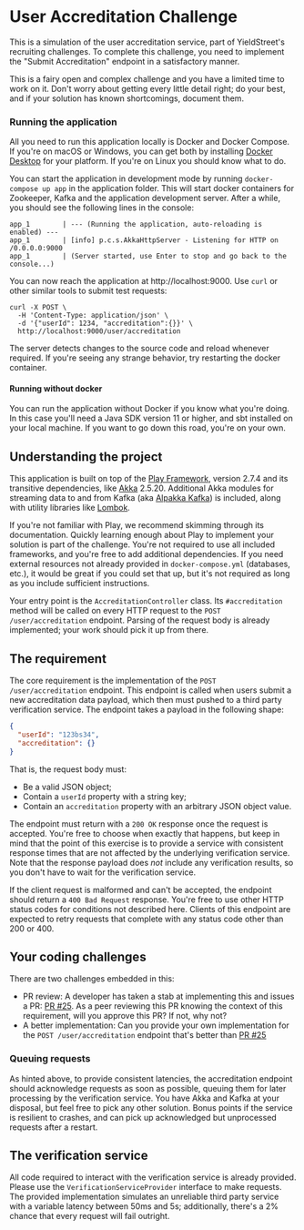 # User Accreditation Challenge
This is a simulation of the user accreditation service, part of YieldStreet's
recruiting challenges. To complete this challenge, you need to implement the
"Submit Accreditation" endpoint in a satisfactory manner.

This is a fairy open and complex challenge and you have a limited time to work
on it. Don't worry about getting every little detail right; do your best, and
if your solution has known shortcomings, document them.

### Running the application
All you need to run this application locally is Docker and Docker Compose. If
you're on macOS or Windows, you can get both by installing [Docker Desktop][1]
for your platform. If you're on Linux you should know what to do.

You can start the application in development mode by running `docker-compose up app`
in the application folder. This will start docker containers for Zookeeper,
Kafka and the application development server. After a while, you should see
the following lines in the console:

```
app_1        | --- (Running the application, auto-reloading is enabled) ---
app_1        | [info] p.c.s.AkkaHttpServer - Listening for HTTP on /0.0.0.0:9000
app_1        | (Server started, use Enter to stop and go back to the console...)
```

You can now reach the application at http://localhost:9000. Use `curl` or other
similar tools to submit test requests:

```
curl -X POST \
  -H 'Content-Type: application/json' \
  -d '{"userId": 1234, "accreditation":{}}' \
  http://localhost:9000/user/accreditation
```

The server detects changes to the source code and reload whenever required. If
you're seeing any strange behavior, try restarting the docker container.

[1]: https://www.docker.com/products/docker-desktop

#### Running without docker
You can run the application without Docker if you know what you're doing. In
this case you'll need a Java SDK version 11 or higher, and sbt installed on 
your local machine. If you want to go down this road, you're on your own.

## Understanding the project
This application is built on top of the [Play Framework][4], version 2.7.4 and
its transitive dependencies, like [Akka][5] 2.5.20. Additional Akka modules for
streaming data to and from Kafka (aka [Alpakka Kafka][6]) is included, along
with utility libraries like [Lombok][7].

If you're not familiar with Play, we recommend skimming through its
documentation. Quickly learning enough about Play to implement your solution
is part of the challenge. You're not required to use all included frameworks,
and you're free to add additional dependencies. If you need external resources
not already provided in `docker-compose.yml` (databases, etc.), it would be
great if you could set that up, but it's not required as long as you include
sufficient instructions. 

Your entry point is the `AccreditationController` class. Its `#accreditation`
method will be called on every HTTP request to the `POST /user/accreditation`
endpoint. Parsing of the request body is already implemented; your work should
pick it up from there.

[4]: https://www.playframework.com
[5]: https://akka.io
[6]: https://doc.akka.io/docs/alpakka-kafka/current/home.html
[7]: https://projectlombok.org 
 
## The requirement
The core requirement is the implementation of the `POST /user/accreditation` endpoint. This endpoint is called when users submit a new accreditation data payload, which then must pushed to a third party verification service. The
endpoint takes a payload in the following shape:

```json 
{
  "userId": "123bs34",
  "accreditation": {}
}
```

That is, the request body must:
* Be a valid JSON object;
* Contain a `userId` property with a string key;
* Contain an `accreditation` property with an arbitrary JSON object value.

The endpoint must return with a `200 OK` response once the request is accepted.
You're free to choose when exactly that happens, but keep in mind that the point
of this exercise is to provide a service with consistent response times that are
not affected by the underlying verification service. Note that the response
payload does _not_ include any verification results, so you don't have to wait
for the verification service.

If the client request is malformed and can't be accepted, the endpoint should
return a `400 Bad Request` response. You're free to use other HTTP status codes
for conditions not described here. Clients of this endpoint are expected to
retry requests that complete with any status code other than 200 or 400.

## Your coding challenges
There are two challenges embedded in this:
* PR review: A developer has taken a stab at implementing this and issues a PR: [PR #25](https://github.com/yieldstreet/challenges/pull/25). As a peer reviewing this PR knowing the context of this requirement, will you approve this PR? If not, why not? 
* A better implementation: Can you provide your own implementation for the `POST /user/accreditation` endpoint that's better than [PR #25](https://github.com/yieldstreet/challenges/pull/25)

### Queuing requests
As hinted above, to provide consistent latencies, the accreditation endpoint
should acknowledge requests as soon as possible, queuing them for later
processing by the verification service. You have Akka and Kafka at your
disposal, but feel free to pick any other solution. Bonus points if the service
is resilient to crashes, and can pick up acknowledged but unprocessed requests
after a restart.

## The verification service
All code required to interact with the verification service is already provided.
Please use the `VerificationServiceProvider` interface to make requests. The
provided implementation simulates an unreliable third party service with a
variable latency between 50ms and 5s; additionally, there's a 2% chance that
every request will fail outright.
